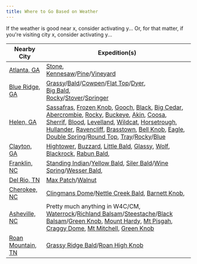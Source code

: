 ```yaml
---
title: Where to Go Based on Weather
---
```


If the weather is good near x, consider activating y...  Or, for that matter, if you're visiting city x, consider activating y...


| Nearby City | Expedition(s) |
| -------- | -------- |
| [Atlanta, GA](https://www.wunderground.com/forecast/us/ga/atlanta/KGAATLAN46) | [Stone](/sota-guides/Stone%20Mountain%20(W4G_CE-003).html), <br>[Kennesaw](/sota-guides/Kennesaw%20Mountain%20(W4G_CE-001).html)/[Pine](/sota-guides/Pine%20Mountain%20(W4G_HC-036).html)/[Vineyard](/sota-guides/Vineyard%20Mountain%20(W4G_HC-043).html)  |
| [Blue Ridge, GA](https://www.wunderground.com/forecast/us/ga/blue-ridge) | [Grassy](/sota-guides/Grassy%20Mountain%20(W4G_HC-007).html)/[Bald](/sota-guides/Bald%20Mountain%20(W4G_HC-003).html)/[Cowpen](/sota-guides/Cowpen%20Mountain%20(W4G_HC-001).html)/[Flat Top](/sota-guides/Flat%20Top%20Mountain%20(W4G_HC-006).html)/[Dyer](/sota-guides/Dyer%20Mountain%20(W4G_HC-009).html),<br> [Big Bald](/sota-guides/Big%20Bald%20Mountain%20(W4G_HC-002).html),<br>[Rocky](/sota-guides/Rocky%20Mountain%20(W4G_HC-008).html)/[Stover](/sota-guides/Stover%20Mountain%20(W4G_HC-004).html)/[Springer](/sota-guides/Springer%20Mountain%20(W4G_HC-005).html) |
| [Helen, GA](https://www.wunderground.com/forecast/us/ga/helen) | [Sassafras](/sota-guides/Sassfras%20Knob%20(W4T_SU-061).html), [Frozen Knob](/sota-guides/Frozen%20Knob%20(W4G_NG-033).html), [Gooch](/sota-guides/Gooch%20Mountain%20(W4G_NG-041).html), [Black](/sota-guides/Black%20Mountain%20(W4G_NG-022).html), [Big Cedar](/sota-guides/Big%20Cedar%20Mountain%20(W4G_NG-023).html), [Abercrombie](https://summits.sota.org.uk/summit/W4G/NG-037), [Rocky](/sota-guides/Rocky%20Mountain%20(W4G_NG-016).html), [Buckeye](/sota-guides/Buckeye%20Knob%20(W4G_NG-017).html), [Akin](/sota-guides/Akin%20Mountain%20(W4G_NG-029).html), [Coosa](/sota-guides/Coosa%20Bald%20(W4G_NG-006).html), [Sherrif](/sota-guides/Sheriff%20Knob%20(W4G_NG-034).html), [Blood](/sota-guides/Blood%20Mountain%20(W4G_NG-004).html), [Levelland](/sota-guides/Levelland%20Mountain%20(W4G_NG-014).html), [Wildcat](/sota-guides/Wildcat%20Mountain%20(W4G_NG-020).html), [Horsetrough](/sota-guides/Horsetrough%20Mountain%20(W4G_NG-009).html), [Hullander](/sota-guides/Hullander%20Knobs%20West%20(W4G_NG-038).html), [Ravencliff](/sota-guides/Ravencliff%20Knob%20(W4G_NG-026).html), [Brasstown](/sota-guides/Brasstown%20Bald%20(W4G_NG-001).html), [Bell Knob](/sota-guides/Bell%20Knob%20(W4G_NG-035).html), [Eagle](/sota-guides/Eagle%20Mountain%20(W4G_NG-008).html), [Double Spring](/sota-guides/Double%20Spring%20Knob%20(W4G_NG-007).html)/[Round Top](/sota-guides/Round%20Top%20(W4G_NG-013).html), [Tray](/sota-guides/Tray%20Mountain%20(W4G_NG-005).html)/[Rocky](/sota-guides/Rocky%20Mountain%20(W4G_NG-011).html)/[Blue](/sota-guides/Blue%20Mountain%20(W4G_NG-010).html) |
| [Clayton, GA](https://www.wunderground.com/forecast/us/ga/clayton) | [Hightower](/Hightower%20Bald%20(W4G_NG-003).html), [Buzzard](/sota-guides/Buzzard%20Knob%20(W4G_NG-021).html), [Little Bald](/sota-guides/Little%20Bald%20Knob%20(W4G_NG-032).html), [Glassy](/sota-guides/Glassy%20Mountain%20(W4G_NG-031).html), [Wolf](/sota-guides/Wolf%20Knob%20(W4G_NG-012).html), [Blackrock](/sota-guides/Blackrock%20Mountain%20(W4G_NG-027).html), [Rabun Bald](/sota-guides/Rabun%20Bald%20(W4G_NG-002).html), |
| [Franklin, NC](https://www.wunderground.com/forecast/us/nc/franklin) | [Standing Indian](/sota-guides/Standing%20Indian%20(W4C_WM-014).html)/[Yellow Bald](/sota-guides/Yellow%20Bald%20(W4C_WM-022).html), [Siler Bald](/sota-guides/Siler%20Bald%20(W4C_WM-024).html)/[Wine Spring](/sota-guides/Wine%20Spring%20Bald%20(W4C_WM-018).html)/[Wesser Bald](/sota-guides/Wesser%20Bald%20(W4C_WM-058).html),  |
| [Del Rio, TN](https://www.wunderground.com/forecast/us/tn/del-rio/35.87,-83.00) | [Max Patch](/sota-guides/Max%20Patch%20(W4C_CM-036).html)/[Walnut](/sota-guides/Walnut%20Mountain%20(W4T_SU-033).html)  |
| [Cherokee, NC](https://www.wunderground.com/forecast/us/nc/cherokee) | [Clingmans Dome](/sota-guides/Clingmans%20Dome%20(W4C_WM-001).html)/[Nettle Creek Bald](/sota-guides/Nettle%20Creek%20Bald%20(W4C_WM-027).html), [Barnett Knob](/sota-guides/Barnett%20Knob%20(W4C_WM-055).html),  |
| [Asheville, NC](https://www.wunderground.com/forecast/us/nc/asheville) | Pretty much anything in W4C/CM, [Waterrock](/sota-guides/Waterrock%20Knob%20(W4C_WM-004).html)/[Richland Balsam](/sota-guides/Richland%20Balsam%20Mountain%20(W4C_WM-003).html)/[Steestache](/sota-guides/Steestachee%20Bald%20(W4C_WM-010).html)/[Black Balsam](/sota-guides/Black%20Balsam%20(W4C_CM-005).html)/[Green Knob](/sota-guides/Green%20Knob%20(W4C_CM-023).html), [Mount Hardy](/sota-guides/Mt%20Hardy%20(W4C_WM-006).html), [Mt Pisgah](/sota-guides/Mt%20Pisgah%20(W4C_CM-011).html), [Craggy Dome](/sota-guides/Craggy%20Dome%20(W4C_CM-007).html), [Mt Mitchell](/sota-guides/Mt%20Mitchell%20(W4C_CM-001).html), [Green Knob](/sota-guides/Green%20Knob%20(W4C_CM-023).html)  |
| [Roan Mountain, TN](https://www.wunderground.com/forecast/us/tn/roan-mountain/36.11,-82.10) | [Grassy Ridge Bald](/sota-guides/Grassy%20Ridge%20Bald%20(W4C_EM-001).html)/[Roan High Knob](/sota-guides/Roan%20High%20Knob%20(W4T_SU-005).html)  |
